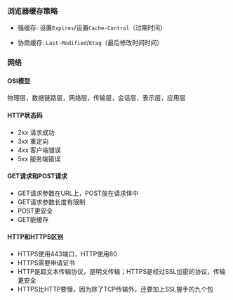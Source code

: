 ### 浏览器缓存策略

* 强缓存: 设置`Expires`/设置`Cache-Control`（过期时间）

* 协商缓存: `Last-Modified`/`Etag`（最后修改时间时间）

### 网络

#### OSI模型

物理层，数据链路层，网络层，传输层，会话层，表示层，应用层

#### HTTP状态码

* 2xx 请求成功
* 3xx 重定向
* 4xx 客户端错误
* 5xx 服务端错误

#### GET请求和POST请求

* GET请求参数在URL上，POST放在请求体中
* GET请求参数长度有限制
* POST更安全
* GET能缓存

#### HTTP和HTTPS区别

* HTTPS使用443端口，HTTP使用80
* HTTPS需要申请证书
* HTTP是超文本传输协议，是明文传输；HTTPS是经过SSL加密的协议，传输更安全
* HTTPS比HTTP要慢，因为除了TCP传输外，还要加上SSL握手的九个包
